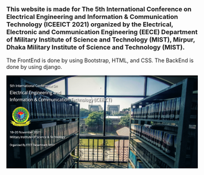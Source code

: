 ### This website is made for The 5th International Conference on Electrical Engineering and Information & Communication Technology (ICEEICT 2021) organized by the Electrical, Electronic and Communication Engineering (EECE) Department of Military Institute of Science and Technology (MIST), Mirpur, Dhaka Military Institute of Science and Technology (MIST).
The FrontEnd is done by using Bootstrap, HTML, and CSS.
The BackEnd is done by using django.


![Website](https://github.com/syma-afsha/ICEEICT2021/blob/main/static/images/Special_Sessions/Screenshot%20from%202024-06-27%2012-25-40.png)
